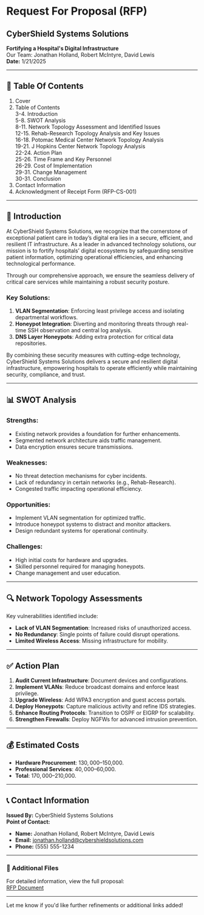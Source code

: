 # Request For Proposal (RFP)

## CyberShield Systems Solutions  
**Fortifying a Hospital's Digital Infrastructure**  
Our Team: Jonathan Holland, Robert McIntyre, David Lewis  
**Date:** 1/21/2025  

---

## 📖 Table Of Contents  
1. Cover  
2. Table of Contents  
3-4. Introduction  
5-8. SWOT Analysis  
8-11. Network Topology Assessment and Identified Issues  
12-15. Rehab-Research Topology Analysis and Key Issues  
16-18. Potomac Medical Center Network Topology Analysis  
19-21. J Hopkins Center Network Topology Analysis  
22-24. Action Plan  
25-26. Time Frame and Key Personnel  
26-29. Cost of Implementation  
29-31. Change Management  
30-31. Conclusion  
32. Contact Information  
33. Acknowledgment of Receipt Form (RFP-CS-001)  

---

## 📜 Introduction

At CyberShield Systems Solutions, we recognize that the cornerstone of exceptional patient care in today’s digital era lies in a secure, efficient, and resilient IT infrastructure. As a leader in advanced technology solutions, our mission is to fortify hospitals’ digital ecosystems by safeguarding sensitive patient information, optimizing operational efficiencies, and enhancing technological performance.  

Through our comprehensive approach, we ensure the seamless delivery of critical care services while maintaining a robust security posture.  

### Key Solutions:
1. **VLAN Segmentation**: Enforcing least privilege access and isolating departmental workflows.  
2. **Honeypot Integration**: Diverting and monitoring threats through real-time SSH observation and central log analysis.  
3. **DNS Layer Honeypots**: Adding extra protection for critical data repositories.  

By combining these security measures with cutting-edge technology, CyberShield Systems Solutions delivers a secure and resilient digital infrastructure, empowering hospitals to operate efficiently while maintaining security, compliance, and trust.  

---

## 📊 SWOT Analysis

### **Strengths**:
- Existing network provides a foundation for further enhancements.  
- Segmented network architecture aids traffic management.  
- Data encryption ensures secure transmissions.  

### **Weaknesses**:
- No threat detection mechanisms for cyber incidents.  
- Lack of redundancy in certain networks (e.g., Rehab-Research).  
- Congested traffic impacting operational efficiency.  

### **Opportunities**:
- Implement VLAN segmentation for optimized traffic.  
- Introduce honeypot systems to distract and monitor attackers.  
- Design redundant systems for operational continuity.  

### **Challenges**:
- High initial costs for hardware and upgrades.  
- Skilled personnel required for managing honeypots.  
- Change management and user education.  

---

## 🔍 Network Topology Assessments
Key vulnerabilities identified include:
- **Lack of VLAN Segmentation**: Increased risks of unauthorized access.  
- **No Redundancy**: Single points of failure could disrupt operations.  
- **Limited Wireless Access**: Missing infrastructure for mobility.  

---

## ✅ Action Plan

1. **Audit Current Infrastructure**: Document devices and configurations.  
2. **Implement VLANs**: Reduce broadcast domains and enforce least privilege.  
3. **Upgrade Wireless**: Add WPA3 encryption and guest access portals.  
4. **Deploy Honeypots**: Capture malicious activity and refine IDS strategies.  
5. **Enhance Routing Protocols**: Transition to OSPF or EIGRP for scalability.  
6. **Strengthen Firewalls**: Deploy NGFWs for advanced intrusion prevention.  

---

## 💰 Estimated Costs
- **Hardware Procurement**: $130,000–$150,000.  
- **Professional Services**: $40,000–$60,000.  
- **Total**: $170,000–$210,000.  

---

## 📞 Contact Information

**Issued By:** CyberShield Systems Solutions  
**Point of Contact:**  
- **Name:** Jonathan Holland, Robert McIntyre, David Lewis  
- **Email:** [jonathan.holland@cybershieldsolutions.com](mailto:jonathan.holland@cybershieldsolutions.com)  
- **Phone:** (555) 555-1234  

---

### 📄 Additional Files
For detailed information, view the full proposal:  
[RFP Document](../5.1%20RFP%20Final%201-2%20(1)revised.pdf)

---

Let me know if you'd like further refinements or additional links added!
